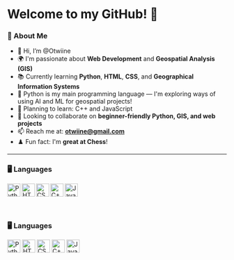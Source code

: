 # Welcome to my GitHub! 👋

### 🧠 About Me
- 👋 Hi, I’m @Otwiine
- 🌍 I'm passionate about **Web Development** and **Geospatial Analysis (GIS)**
- 📚 Currently learning **Python**, **HTML**, **CSS**, and **Geographical Information Systems**
- 🐍 Python is my main programming language — I'm exploring ways of using AI and ML for geospatial projects!
- 🎯 Planning to learn: C++ and JavaScript
- 🤝 Looking to collaborate on **beginner-friendly Python, GIS, and web projects**
- 📫 Reach me at: **otwiine@gmail.com**
- ♟️ Fun fact: I'm **great at Chess**!

---
### 🖥️ Languages
<img align="left" alt="Python" width="30px" src="https://cdn.jsdelivr.net/gh/devicons/devicon/icons/python/python-original.svg" />
<img align="left" alt="HTML5" width="30px" src="https://cdn.jsdelivr.net/gh/devicons/devicon/icons/html5/html5-original.svg" />
<img align="left" alt="CSS3" width="30px" src="https://cdn.jsdelivr.net/gh/devicons/devicon/icons/css3/css3-original.svg" />
<img align="left" alt="C++ Logo" width="30px" src="https://cdn.jsdelivr.net/gh/devicons/devicon/icons/cplusplus/cplusplus-original.svg" />
<img align="left" alt="JavaScript Logo" width="30px" src="https://cdn.jsdelivr.net/gh/devicons/devicon/icons/javascript/javascript-original.svg"/>


<br /><br />
---

### 🖥️ Languages
<img src="https://cdn.jsdelivr.net/gh/devicons/devicon/icons/python/python-original.svg" alt="Python Logo" width="30px" />
<img src="https://cdn.jsdelivr.net/gh/devicons/devicon/icons/html5/html5-original.svg" alt="HTML Logo" width="30px" />
<img src="https://cdn.jsdelivr.net/gh/devicons/devicon/icons/css3/css3-original.svg" alt="CSS Logo" width="30px" />
<img src="https://cdn.jsdelivr.net/gh/devicons/devicon/icons/cplusplus/cplusplus-original.svg" alt="C++ Logo" width="30px" />
<img src="https://cdn.jsdelivr.net/gh/devicons/devicon/icons/javascript/javascript-original.svg" alt="JavaScript Logo" width="30px" />


<!---
Otwiine/Otwiine is a ✨ special ✨ repository because its `README.md` (this file) appears on your GitHub profile.
You can click the Preview link to take a look at your changes.
--->
